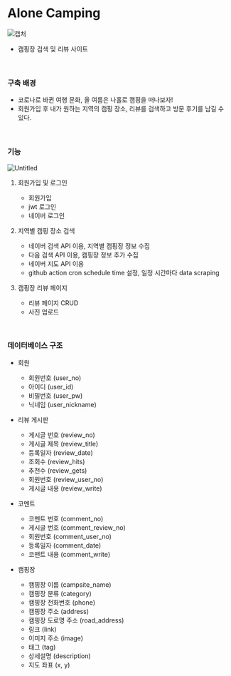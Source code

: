 # Alone Camping

![캡처](https://user-images.githubusercontent.com/56110972/131883289-956b7308-7389-485b-918a-ca8267f5124b.PNG)

- 캠핑장 검색 및 리뷰 사이트
<br>
  

### 구축 배경

- 코로나로 바뀐 여행 문화, 올 여름은 나홀로 캠핑을 떠나보자!
- 회원가입 후 내가 원하는 지역의 캠핑 장소, 리뷰를 검색하고 방문 후기를 남길 수 있다.
<br>
 
 
### 기능

![Untitled](https://user-images.githubusercontent.com/56110972/131882160-4bdefddd-91d9-4409-afea-380ba742903d.png)

1. 회원가입 및 로그인
    - 회원가입
    - jwt 로그인
    - 네이버 로그인

2. 지역별 캠핑 장소 검색
    - 네이버 검색 API 이용, 지역별 캠핑장 정보 수집
    - 다음 검색 API 이용, 캠핑장 정보 추가 수집
    - 네이버 지도 API 이용
    - github action cron schedule time 설정, 일정 시간마다 data scraping

3. 캠핑장 리뷰 페이지
    - 리뷰 페이지 CRUD
    - 사진 업로드
<br>

      
### 데이터베이스 구조 

* 회원
    * 회원번호 (user_no)
    * 아이디 (user_id)
    * 비밀번호 (user_pw)
    * 닉네임 (user_nickname)
    
* 리뷰 게시판
    * 게시글 번호 (review_no)
    * 게시글 제목 (review_title)
    * 등록일자 (review_date)
    * 조회수 (review_hits)
    * 추천수 (review_gets)
    * 회원번호 (review_user_no)
    * 게시글 내용 (review_write)
    
* 코멘트
    * 코멘트 번호 (comment_no)
    * 게시글 번호 (comment_review_no) 
    * 회원번호 (comment_user_no)
    * 등록일자 (comment_date)
    * 코맨트 내용  (comment_write)
  
* 캠핑장
    * 캠핑장 이름 (campsite_name)
    * 캠핑장 분류 (category)
    * 캠핑장 전화번호 (phone)
    * 캠핑장 주소 (address)
    * 캠핑장 도로명 주소 (road_address) 
    * 링크 (link)
    * 이미지 주소 (image)
    * 태그 (tag)
    * 상세설명 (description)
    * 지도 좌표 (x, y)  